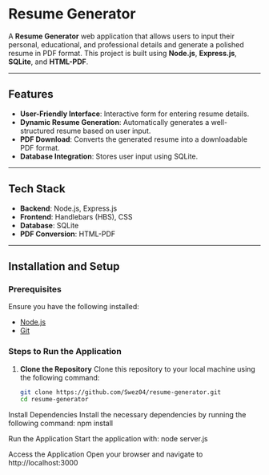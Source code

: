 # Resume Generator

A **Resume Generator** web application that allows users to input their personal, educational, and professional details and generate a polished resume in PDF format. This project is built using **Node.js**, **Express.js**, **SQLite**, and **HTML-PDF**.

---

## Features

- **User-Friendly Interface**: Interactive form for entering resume details.
- **Dynamic Resume Generation**: Automatically generates a well-structured resume based on user input.
- **PDF Download**: Converts the generated resume into a downloadable PDF format.
- **Database Integration**: Stores user input using SQLite.

---

## Tech Stack

- **Backend**: Node.js, Express.js
- **Frontend**: Handlebars (HBS), CSS
- **Database**: SQLite
- **PDF Conversion**: HTML-PDF

---

## Installation and Setup

### Prerequisites
Ensure you have the following installed:
- [Node.js](https://nodejs.org/)
- [Git](https://git-scm.com/)

### Steps to Run the Application

1. **Clone the Repository**
   Clone this repository to your local machine using the following command:
   ```bash
   git clone https://github.com/Swez04/resume-generator.git
   cd resume-generator
Install Dependencies Install the necessary dependencies by running the following command:
npm install

Run the Application Start the application with:
node server.js

Access the Application Open your browser and navigate to
http://localhost:3000


